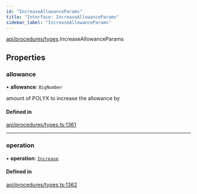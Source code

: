 ```yaml
---
id: "IncreaseAllowanceParams"
title: "Interface: IncreaseAllowanceParams"
sidebar_label: "IncreaseAllowanceParams"
---
```


[api/procedures/types](../../../../../modules/API/Procedures/Types/Types.md).IncreaseAllowanceParams

## Properties

### allowance

• **allowance**: `BigNumber`

amount of POLYX to increase the allowance by

#### Defined in

[api/procedures/types.ts:1361](https://github.com/PolymeshAssociation/polymesh-sdk/blob/654b99c8d/src/api/procedures/types.ts#L1361)

___

### operation

• **operation**: [`Increase`](../../../../../enums/API/Procedures/Types/AllowanceOperation/AllowanceOperation.md#increase)

#### Defined in

[api/procedures/types.ts:1362](https://github.com/PolymeshAssociation/polymesh-sdk/blob/654b99c8d/src/api/procedures/types.ts#L1362)
